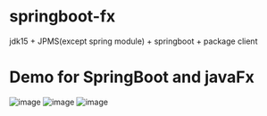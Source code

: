 # springboot-fx
jdk15 + JPMS(except spring module) + springboot + package client 
# Demo for SpringBoot and javaFx
![image](https://user-images.githubusercontent.com/22573382/117106657-d38dc680-adb2-11eb-8c2d-174233dff34f.png)
![image](https://user-images.githubusercontent.com/22573382/117105678-1babe980-adb1-11eb-982c-f4b2eebc4a15.png)
![image](https://user-images.githubusercontent.com/22573382/117105852-747b8200-adb1-11eb-9cdd-ccd4aba609e7.png)

